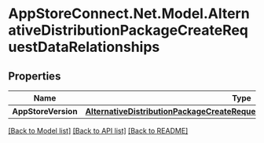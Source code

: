 # AppStoreConnect.Net.Model.AlternativeDistributionPackageCreateRequestDataRelationships

## Properties

Name | Type | Description | Notes
------------ | ------------- | ------------- | -------------
**AppStoreVersion** | [**AlternativeDistributionPackageCreateRequestDataRelationshipsAppStoreVersion**](AlternativeDistributionPackageCreateRequestDataRelationshipsAppStoreVersion.md) |  | 

[[Back to Model list]](../README.md#documentation-for-models) [[Back to API list]](../README.md#documentation-for-api-endpoints) [[Back to README]](../README.md)

